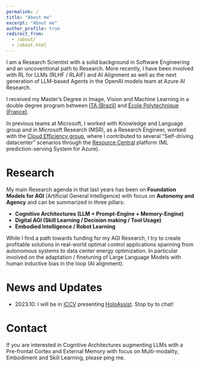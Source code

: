 ```yaml
---
permalink: /
title: "About me"
excerpt: "About me"
author_profile: true
redirect_from: 
  - /about/
  - /about.html
---
```

I am a Research Scientist with a solid background in Software Engineering and an uncoventional path to Research. More recently, I have been involved with RL for LLMs (RLHF / RLAIF) and AI Alignment as well as the next generation of LLM-based Agents in the OpenAI models team at Azure AI Research.

I received my Master’s Degree in Image, Vision and Machine Learning in a double degree program between [ITA (Brazil)](http://www.ita.br/) and [École Polytechnique (France)](https://www.polytechnique.edu/).

In previous teams at Microsoft, I worked with Knowledge and Language group and in Microsoft Research (MSR), as a Research Engineer, worked with the [Cloud Efficiency group](https://www.microsoft.com/en-us/research/group/azure-systems-research/), where I contributed to several “Self-driving datacenter” scenarios through the [Resource Central](https://www.microsoft.com/en-us/research/publication/resource-central-understanding-predicting-workloads-improved-resource-management-large-cloud-platforms/) platform (ML prediction-serving System for Azure).

Research
======
My main Research agenda in that last years has been on **Foundation Models for AGI** (Artificial General Intelligence) with focus on **Autonomy and Agency** and can be summarized in three pillars:

- **Cognitive Architectures (LLM + Prompt-Engine + Memory-Engine)**
- **Digital AGI (Skill Learning / Decision making / Tool Usage)**
- **Embodied Intelligence / Robot Learning**

While I find a path towards funding for my AGI Research, I try to create profitable solutions in real-world optimal control applications spanning from autonomous systems to data center energy optimization. In particular involved on the adaptation / finetuning of Large Language Models with human inductive bias in the loop (AI alignment).

News and Updates
======
- 2023.10: I will be in [ICCV](https://iccv2023.thecvf.com/) presenting [HoloAssist](https://holoassist.github.io/). Stop by to chat!

Contact
======
If you are interested in Cognitive Architectures augmenting LLMs with a Pre-frontal Cortex and External Memory with focus on Multi-modality, Embodiment and Skill Learning, please ping me.
